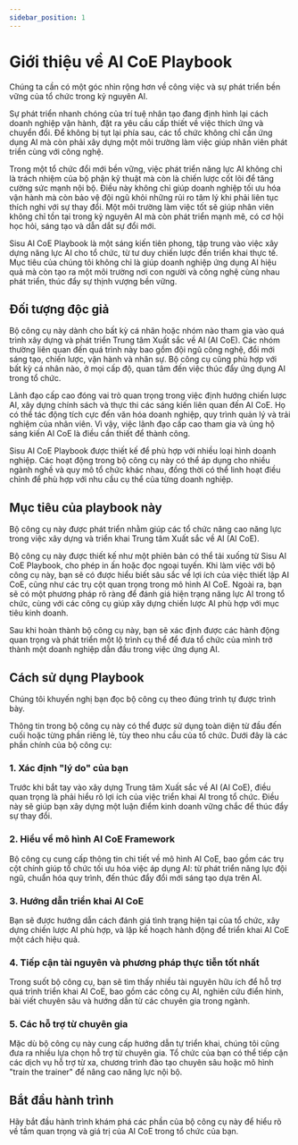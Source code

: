 ```yaml
---
sidebar_position: 1
---
```


# Giới thiệu về AI CoE Playbook

Chúng ta cần có một góc nhìn rộng hơn về công việc và sự phát triển bền vững của tổ chức trong kỷ nguyên AI.

Sự phát triển nhanh chóng của trí tuệ nhân tạo đang định hình lại cách doanh nghiệp vận hành, đặt ra yêu cầu cấp thiết về việc thích ứng và chuyển đổi. Để không bị tụt lại phía sau, các tổ chức không chỉ cần ứng dụng AI mà còn phải xây dựng một môi trường làm việc giúp nhân viên phát triển cùng với công nghệ.

Trong một tổ chức đổi mới bền vững, việc phát triển năng lực AI không chỉ là trách nhiệm của bộ phận kỹ thuật mà còn là chiến lược cốt lõi để tăng cường sức mạnh nội bộ. Điều này không chỉ giúp doanh nghiệp tối ưu hóa vận hành mà còn bảo vệ đội ngũ khỏi những rủi ro tâm lý khi phải liên tục thích nghi với sự thay đổi. Một môi trường làm việc tốt sẽ giúp nhân viên không chỉ tồn tại trong kỷ nguyên AI mà còn phát triển mạnh mẽ, có cơ hội học hỏi, sáng tạo và dẫn dắt sự đổi mới.

Sisu AI CoE Playbook là một sáng kiến tiên phong, tập trung vào việc xây dựng năng lực AI cho tổ chức, từ tư duy chiến lược đến triển khai thực tế. Mục tiêu của chúng tôi không chỉ là giúp doanh nghiệp ứng dụng AI hiệu quả mà còn tạo ra một môi trường nơi con người và công nghệ cùng nhau phát triển, thúc đẩy sự thịnh vượng bền vững.

## Đối tượng độc giả

Bộ công cụ này dành cho bất kỳ cá nhân hoặc nhóm nào tham gia vào quá trình xây dựng và phát triển Trung tâm Xuất sắc về AI (AI CoE). Các nhóm thường liên quan đến quá trình này bao gồm đội ngũ công nghệ, đổi mới sáng tạo, chiến lược, vận hành và nhân sự. Bộ công cụ cũng phù hợp với bất kỳ cá nhân nào, ở mọi cấp độ, quan tâm đến việc thúc đẩy ứng dụng AI trong tổ chức.

Lãnh đạo cấp cao đóng vai trò quan trọng trong việc định hướng chiến lược AI, xây dựng chính sách và thực thi các sáng kiến liên quan đến AI CoE. Họ có thể tác động tích cực đến văn hóa doanh nghiệp, quy trình quản lý và trải nghiệm của nhân viên. Vì vậy, việc lãnh đạo cấp cao tham gia và ủng hộ sáng kiến AI CoE là điều cần thiết để thành công.

Sisu AI CoE Playbook được thiết kế để phù hợp với nhiều loại hình doanh nghiệp. Các hoạt động trong bộ công cụ này có thể áp dụng cho nhiều ngành nghề và quy mô tổ chức khác nhau, đồng thời có thể linh hoạt điều chỉnh để phù hợp với nhu cầu cụ thể của từng doanh nghiệp.

## Mục tiêu của playbook này

Bộ công cụ này được phát triển nhằm giúp các tổ chức nâng cao năng lực trong việc xây dựng và triển khai Trung tâm Xuất sắc về AI (AI CoE).

Bộ công cụ này được thiết kế như một phiên bản có thể tải xuống từ Sisu AI CoE Playbook, cho phép in ấn hoặc đọc ngoại tuyến. Khi làm việc với bộ công cụ này, bạn sẽ có được hiểu biết sâu sắc về lợi ích của việc thiết lập AI CoE, cũng như các trụ cột quan trọng trong mô hình AI CoE. Ngoài ra, bạn sẽ có một phương pháp rõ ràng để đánh giá hiện trạng năng lực AI trong tổ chức, cùng với các công cụ giúp xây dựng chiến lược AI phù hợp với mục tiêu kinh doanh.

Sau khi hoàn thành bộ công cụ này, bạn sẽ xác định được các hành động quan trọng và phát triển một lộ trình cụ thể để đưa tổ chức của mình trở thành một doanh nghiệp dẫn đầu trong việc ứng dụng AI.

## Cách sử dụng Playbook

Chúng tôi khuyến nghị bạn đọc bộ công cụ theo đúng trình tự được trình bày.

Thông tin trong bộ công cụ này có thể được sử dụng toàn diện từ đầu đến cuối hoặc từng phần riêng lẻ, tùy theo nhu cầu của tổ chức. Dưới đây là các phần chính của bộ công cụ:

### 1. Xác định "lý do" của bạn

Trước khi bắt tay vào xây dựng Trung tâm Xuất sắc về AI (AI CoE), điều quan trọng là phải hiểu rõ lợi ích của việc triển khai AI trong tổ chức. Điều này sẽ giúp bạn xây dựng một luận điểm kinh doanh vững chắc để thúc đẩy sự thay đổi.

### 2. Hiểu về mô hình AI CoE Framework

Bộ công cụ cung cấp thông tin chi tiết về mô hình AI CoE, bao gồm các trụ cột chính giúp tổ chức tối ưu hóa việc áp dụng AI: từ phát triển năng lực đội ngũ, chuẩn hóa quy trình, đến thúc đẩy đổi mới sáng tạo dựa trên AI.

### 3. Hướng dẫn triển khai AI CoE 

Bạn sẽ được hướng dẫn cách đánh giá tình trạng hiện tại của tổ chức, xây dựng chiến lược AI phù hợp, và lập kế hoạch hành động để triển khai AI CoE một cách hiệu quả.

### 4. Tiếp cận tài nguyên và phương pháp thực tiễn tốt nhất

Trong suốt bộ công cụ, bạn sẽ tìm thấy nhiều tài nguyên hữu ích để hỗ trợ quá trình triển khai AI CoE, bao gồm các công cụ AI, nghiên cứu điển hình, bài viết chuyên sâu và hướng dẫn từ các chuyên gia trong ngành.

### 5. Các hỗ trợ từ chuyên gia

Mặc dù bộ công cụ này cung cấp hướng dẫn tự triển khai, chúng tôi cũng đưa ra nhiều lựa chọn hỗ trợ từ chuyên gia. Tổ chức của bạn có thể tiếp cận các dịch vụ hỗ trợ từ xa, chương trình đào tạo chuyên sâu hoặc mô hình "train the trainer" để nâng cao năng lực nội bộ.

## Bắt đầu hành trình

Hãy bắt đầu hành trình khám phá các phần của bộ công cụ này để hiểu rõ về tầm quan trọng và giá trị của AI CoE trong tổ chức của bạn.
